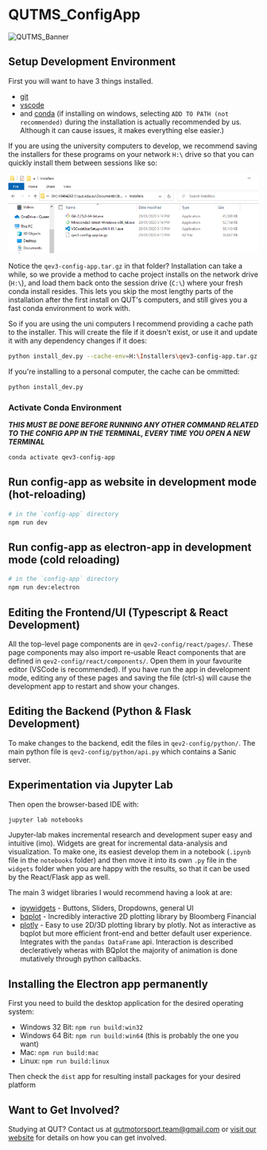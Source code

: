 # QUTMS_ConfigApp

![QUTMS_Banner](https://raw.githubusercontent.com/Technosasquach/QUTMS_Master/master/src/qutmsBanner.jpg)

## Setup Development Environment

First you will want to have 3 things installed.

- [git](https://git-scm.com/download)
- [vscode](https://code.visualstudio.com/)
- and [conda](https://docs.conda.io/en/latest/miniconda.html) (if installing on windows, selecting `ADD TO PATH (not recommended)`
  during the installation is actually recommended by us. Although it can cause issues, it makes everything else easier.)

If you are using the university computers to develop, we recommend saving the installers for these programs on your network `H:\` drive
so that you can quickly install them between sessions like so:

![example of installers folder on H drive](/wiki/qut_tips_installers.PNG)

Notice the `qev3-config-app.tar.gz` in that folder? Installation can take a while,
so we provide a method to cache project installs on the network drive (`H:\`),
and load them back onto the session drive (`C:\`) where your fresh conda install resides. This lets you skip the most lengthy parts
of the installation after the first install on QUT's computers, and still gives you a fast conda environment to work with.

So if you are using the uni computers I recommend providing a cache path to the installer. This will create the file if it doesn't exist, or use it and update it with any dependency changes if it does:

```bash
python install_dev.py --cache-env=H:\Installers\qev3-config-app.tar.gz
```

If you're installing to a personal computer, the cache can be ommitted:

```bash
python install_dev.py
```

### Activate Conda Environment

**_THIS MUST BE DONE BEFORE RUNNING ANY OTHER COMMAND RELATED TO THE CONFIG APP IN THE TERMINAL, EVERY TIME YOU OPEN A NEW TERMINAL_**

```bash
conda activate qev3-config-app
```

## Run config-app as website in development mode (hot-reloading)

```bash
# in the `config-app` directory
npm run dev
```

## Run config-app as electron-app in development mode (cold reloading)

```bash
# in the `config-app` directory
npm run dev:electron
```

## Editing the Frontend/UI (Typescript & React Development)

All the top-level page components are in `qev2-config/react/pages/`. These page components may also import re-usable React components that are defined in `qev2-config/react/components/`. Open them in your favourite editor (VSCode is recommended). If you have run the app in development mode, editing any of these pages and saving the file (ctrl-s) will cause the development app to restart and show your changes.

## Editing the Backend (Python & Flask Development)

To make changes to the backend, edit the files in `qev2-config/python/`. The main python file is `qev2-config/python/api.py` which contains a Sanic server.

## Experimentation via Jupyter Lab

Then open the browser-based IDE with:

```bash
jupyter lab notebooks
```

Jupyter-lab makes incremental research and development super easy and intuitive (imo). Widgets are great for incremental data-analysis and visualization. To make one, its easiest develop them in a notebook (`.ipynb` file in the `notebooks` folder) and then move it into its own `.py` file in the `widgets` folder when you are happy with the results, so that it can be used by the React/Flask app as well.

The main 3 widget libraries I would recommend having a look at are:

- [ipywidgets](https://ipywidgets.readthedocs.io/en/latest/examples/Widget%20Basics.html) - Buttons, Sliders, Dropdowns, general UI
- [bqplot](https://bqplot.readthedocs.io/en/latest/) - Incredibly interactive 2D plotting library by Bloomberg Financial
- [plotly](https://plot.ly/python/) - Easy to use 2D/3D plotting library by plotly. Not as interactive as bqplot but more efficient front-end and better default user experience. Integrates with the `pandas DataFrame` api. Interaction is described decleratively wheras with BQplot the majority of animation is done mutatively through python callbacks.

## Installing the Electron app permanently

First you need to build the desktop application for the desired operating system:

- Windows 32 Bit: `npm run build:win32`
- Windows 64 Bit: `npm run build:win64` (this is probably the one you want)
- Mac: `npm run build:mac`
- Linux: `npm run build:linux`

Then check the `dist` app for resulting install packages for your desired platform

## Want to Get Involved?

Studying at QUT? Contact us at qutmotorsport.team@gmail.com or [visit our website](https://www.qutmotorsport.com/) for details on how you can get involved.
